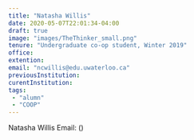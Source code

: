 ```yaml
---
title: "Natasha Willis"
date: 2020-05-07T22:01:34-04:00
draft: true
image: "images/TheThinker_small.png"
tenure: "Undergraduate co-op student, Winter 2019"
office:
extention:
email: "ncwillis@edu.uwaterloo.ca"
previousInstitution: 
curentInstitution: 
tags: 
 - "alumn"
 - "COOP"
---
```


Natasha Willis
Email: 
()
